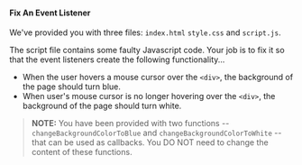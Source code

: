 #### Fix An Event Listener

We've provided you with three files: `index.html` `style.css` and `script.js`.  

The script file contains some faulty Javascript code. Your job is to fix it so that the event listeners create the following functionality...
* When the user hovers a mouse cursor over the `<div>`, the background of the page should turn blue.
* When user's mouse cursor is no longer hovering over the `<div>`, the background of the page should turn white.  
> **NOTE:** You have been provided with two functions -- `changeBackgroundColorToBlue` and `changeBackgroundColorToWhite` -- that can be used as callbacks. You DO NOT need to change the content of these functions.  
